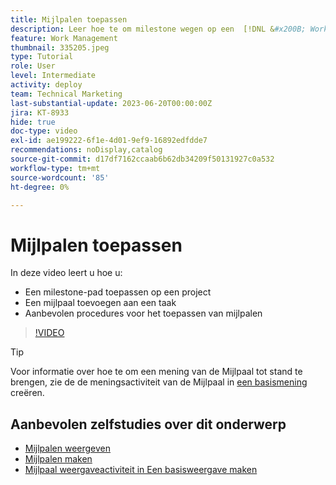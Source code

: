 ```yaml
---
title: Mijlpalen toepassen
description: Leer hoe te om milestone wegen op een  [!DNL &#x200B; Workfront]  project toe te passen en zeer belangrijke taken als milestone stappen binnen het project te associëren.
feature: Work Management
thumbnail: 335205.jpeg
type: Tutorial
role: User
level: Intermediate
activity: deploy
team: Technical Marketing
last-substantial-update: 2023-06-20T00:00:00Z
jira: KT-8933
hide: true
doc-type: video
exl-id: ae199222-6f1e-4d01-9ef9-16892edfdde7
recommendations: noDisplay,catalog
source-git-commit: d17df7162ccaab6b62db34209f50131927c0a532
workflow-type: tm+mt
source-wordcount: '85'
ht-degree: 0%

---
```


# Mijlpalen toepassen

In deze video leert u hoe u:

* Een milestone-pad toepassen op een project
* Een mijlpaal toevoegen aan een taak
* Aanbevolen procedures voor het toepassen van mijlpalen

>[!VIDEO](https://video.tv.adobe.com/v/335205/?quality=12&learn=on&enablevpops)

>[!TIP]
>
>Voor informatie over hoe te om een mening van de Mijlpaal tot stand te brengen, zie de de meningsactiviteit van de Mijlpaal in [ een basismening ](/help/reporting/basic-reporting/create-a-basic-view.md) creëren.

## Aanbevolen zelfstudies over dit onderwerp

* [Mijlpalen weergeven](/help/manage-work/approval-processes-and-milestone-paths/view-milestones.md)
* [Mijlpalen maken](/help/administration-and-setup/approval-processes-and-milestone-paths/creating-milestones.md)
* [Mijlpaal weergaveactiviteit in Een basisweergave maken](/help/reporting/basic-reporting/create-a-basic-view.md)
